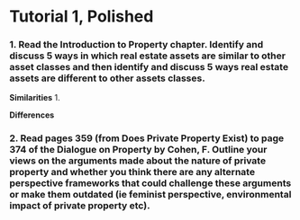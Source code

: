 # Tutorial 1, Polished

### 1. Read the Introduction to Property chapter. Identify and discuss 5 ways in which real estate assets are similar to other asset classes and then identify and discuss 5 ways real estate assets are different to other assets classes.
 
**Similarities**
1. 

**Differences**

### 2. Read pages 359 (from Does Private Property Exist) to page 374 of the Dialogue on Property by Cohen, F. Outline your views on the arguments made about the nature of private property and whether you think there are any alternate perspective frameworks that could challenge these arguments or make them outdated (ie feminist perspective, environmental impact of private property etc).